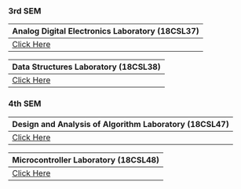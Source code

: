 ### 3rd SEM

|**Analog Digital Electronics Laboratory (18CSL37)**|
|:---------|
|[Click Here](ADE.md)|


|**Data Structures Laboratory (18CSL38)**|                        
|:--------------------------|
| [Click Here](DSA.md) |


### 4th SEM

 
|**Design and Analysis of Algorithm Laboratory (18CSL47)**|
|:-------|
|[Click Here](https://github.com/izzarzn/cselab/blob/e0da39a2b84aaf53b1e27306a397823a32635df7/DAA%20Programs/DAA.md)|

|**Microcontroller Laboratory (18CSL48)**|
|:--------------------------------|
| [Click Here](MC.md) |
